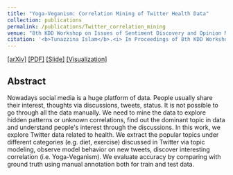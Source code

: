 ```yaml
---
title: "Yoga-Veganism: Correlation Mining of Twitter Health Data"
collection: publications
permalink: /publications/Twitter_correlation_mining
venue: "8th KDD Workshop on Issues of Sentiment Discovery and Opinion Mining (WISDOM) @ KDD 2019"
citation: '<b>Tunazzina Islam</b>.<i> In Proceedings of 8th KDD Workshop on Issues of Sentiment Discovery and Opinion Mining (WISDOM) @ KDD 2019 (to appear)</i>'
---
```

[[arXiv]](https://arxiv.org/abs/1906.07668) [[PDF]](https://tunazislam.github.io/files/Twitter_correlation_mining.pdf) [[Slide]](https://github.com/tunazislam/tunazislam.github.io/blob/master/files/WISDOM_KDD_2019_Tunaz.pdf) [[Visualization]](https://tunazislam.github.io/files/LDA_Visualization_t4.html)



## Abstract
Nowadays social media is a huge platform of data. People usually share their interest, thoughts via discussions, tweets, status. It is not possible to go through all the data manually. We need to mine the data to explore hidden patterns or unknown correlations, find out the dominant topic in data and understand people's interest through the discussions. In this work, we explore Twitter data related to health. We extract the popular topics under different categories (e.g. diet, exercise) discussed in Twitter via topic modeling, observe model behavior on new tweets, discover interesting correlation (i.e. Yoga-Veganism). We evaluate accuracy by comparing with ground truth using manual annotation both for train and test data.


